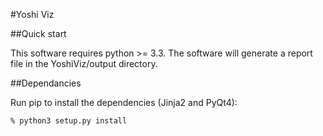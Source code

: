 #Yoshi Viz

##Quick start

This software requires python >= 3.3. The software will generate a report file in the YoshiViz/output directory.

##Dependancies

Run pip to install the dependencies (Jinja2 and PyQt4):

	% python3 setup.py install



